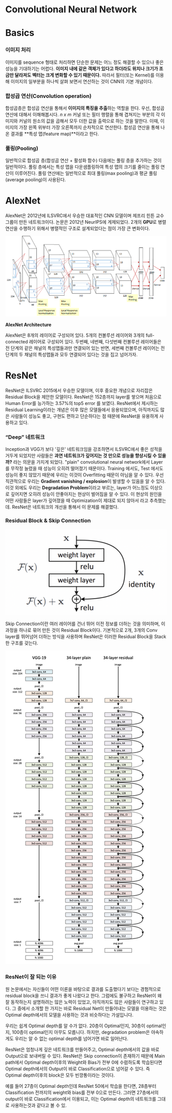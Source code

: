 # Convolutional Neural Network

# Basics

### 이미지 처리

이미지를 sequence 형태로 처리하면 단순한 문제는 어느 정도 해결할 수 있으나 좋은 성능을 기대하기는 어렵다. **이미지 내에 같은 객체가 있다고 하더라도 위치나 크기가 조금만 달라져도 벡터는 크게 변화할 수 있기 때문이다.** 따라서 필터(또는 Kernel)를 이용해 이미지의 일부분을 하나씩 살펴 보면서 연산하는 것이 CNN의 기본 개념이다.

### ****합성곱 연산(Convolution operation)****

합성곱층은 합성곱 연산을 통해서 **이미지의 특징을 추출**하는 역할을 한다. 우선, 합성곱 연산에 대해서 이해해봅시다. *n x m* 커널 또는 필터 행렬을 통해 겹쳐지는 부분의 각 이미지와 커널의 원소의 값을 곱해서 모두 더한 값을 출력으로 하는 것을 말한다. 이때, 이미지의 가장 왼쪽 위부터 가장 오른쪽까지 순차적으로 연산한다. 합성곱 연산을 통해 나온 결과를 **특성 맵(feature map)**이라고 한다.

### 풀링(Pooling)

일반적으로 합성곱 층(합성곱 연산 + 활성화 함수) 다음에는 풀링 층을 추가하는 것이 일반적이다. 풀링 층에서는 특성 맵을 다운샘플링하여 특성 맵의 크기를 줄이는 풀링 연산이 이루어진다. 풀링 연산에는 일반적으로 최대 풀링(max pooling)과 평균 풀링(average pooling)이 사용된다.

# AlexNet

AlexNet은 2012년에 ILSVRC에서 우승한 대표적인 CNN 모델이며 제프리 힌튼 교수 그룹이 만든 네트워크이다. 논문은 2012년 NeurIPS에 게제되었다. 2개의 **GPU**로 병렬연산을 수행하기 위해서 병렬적인 구조로 설계되었다는 점이 가장 큰 변화이다.

![image](/assets/images/alexnet.png)

**AlexNet Architecture**

AlexNet은 8개의 레이어로 구성되어 있다. 5개의 컨볼루션 레이어와 3개의 full-connected 레이어로 구성되어 있다. 두번째, 네번째, 다섯번째 컨볼루션 레이어들은 전 단계의 같은 채널의 특성맵들과만 연결되어 있는 반면, 세번째 컨볼루션 레이어는 전 단계의 두 채널의 특성맵들과 모두 연결되어 있다는 것을 집고 넘어가자.

# ResNet

ResNet은 ILSVRC 2015에서 우승한 모델이며, 이후 중요한 개념으로 자리잡은 Residual Block을 제안한 모델이다. ResNet은 152층까지 layer를 쌓으며 처음으로 Human Error를 능가하는 3.57%의 top5 error 를 보였다. ResNet에서 제시하는 Residual Learning이라는 개념은 이후 많은 모델들에서 응용되었으며, 아직까지도 많은 사람들이 성능도 좋고, 구현도 편하고 단순하다는 점 때문에 ResNet을 유용하게 사용하고 있다.

### “Deep” 네트워크

Inception과 VGG가 보다 '깊은' 네트워크임을 강조하면서 ILSVRC에서 좋은 성적을 거두게 되었지만 사람들은 **과연 네트워크가 깊어지는 것 만으로 성능을 향상시킬 수 있을까?** 라는 의문을 가지게 되었다. "plain" convolutional neural network에서 Layer를 무작정 늘렸을 때 성능이 오히려 떨어졌기 때문이다. Training 에서도, Test 에서도 성능이 좋지 않았기 때문에 우리는 이것이 Overfitting 때문이 아님을 알 수 있다. 우선 직관적으로 우리는 **Gradient vanishing / explosion**이 발생할 수 있음을 알 수 있다. 이것 외에도 우리는 **Degradation Problem**이라고 부르는, layer가 어느정도 이상으로 깊어지면 오히려 성능이 안좋아지는 현상이 벌어짐을 알 수 있다. 이 현상의 원인을 어떤 사람들은 layer가 깊어졌을 때 Optimization이 제대로 되지 않아서 라고 추측했는데. ResNet은 네트워크의 개선을 통해서 이 문제를 해결했다.

### Residual Block & Skip Connection

![image](/assets/images/skipconnect.png)

Skip Connection이란 여러 레이어를 건너 뛰어 이전 정보를 더하는 것을 의미하며, 이 과정을 하나로 묶어 만든 것이 Residual Block이다. 기본적으로 2개, 3개의 Conv layer를 뛰어넘어 더하는 방식을 사용하며 ResNet은 이러한 Residual Block을 Stack한 구조를 갖는다.

![image](/assets/images/resnet.png)
### ResNet이 잘 되는 이유

원 논문에서는 자신들이 어떤 이론을 바탕으로 결과를 도출했다기 보다는 경험적으로 residual block을 쓰니 결과가 좋게 나왔다고 한다. 그럼에도 불구하고 ResNet이 왜 잘 동작하는지 설명하려는 많은 노력이 있었고, 아직까지도 많은 사람들이 연구하고 있다. 그 중에서 소개할 한 가지는 바로 Residual Net이 만들어내는 모델을 이용하는 것은 Optimal depth에서의 모델을 사용하는 것과 비슷하다는 가설입니다.

우리는 쉽게 Optimal depth를 알 수가 없다. 20층이 Optimal인지, 30층이 optimal인지, 100층이 optimal인지 아무도 모릅니다. 하지만, degradation problem은 야속하게도 우리는 알 수 없는 optimal depth를 넘어가면 바로 일어난다.

ResNet은 엄청나게 깊은 네트워크를 만들어주고, Optimal depth에서의 값을 바로 Output으로 보내버릴 수 있다. ResNet은 Skip connection이 존재하기 때문에 Main path에서 Optimal depth이후의 Weight와 Bias가 전부 0에 수렴하도록 학습된다면 Optimal depth에서의 Output이 바로 Classification으로 넘어갈 수 있다. 즉 Optimal depth이후의 block은 모두 빈깡통이라는 것이다.

예를 들어 27층이 Optimal depth인데 ResNet 50에서 학습을 한다면, 28층부터 Classification 전까지의 weight와 bias를 전부 0으로 만든다. 그러면 27층에서의 output이 바로 Classification에서 이용되고, 이는 Optimal depth의 네트워크를 그대로 사용하는것과 같다고 볼 수 있.
